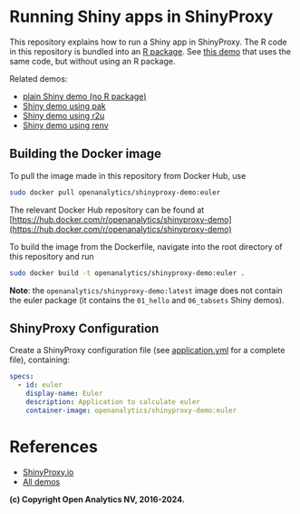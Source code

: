 # Running Shiny apps in ShinyProxy

This repository explains how to run a Shiny app in ShinyProxy. The R code in
this repository is bundled into an [R package](https://r-pkgs.org/).
See [this demo](https://github.com/openanalytics/shinyproxy-demo-minimal) that
uses the same code, but without using an R package.

Related demos:

- [plain Shiny demo (no R package)](https://github.com/openanalytics/shinyproxy-demo-minimal)
- [Shiny demo using pak](https://github.com/openanalytics/shinyproxy-shiny-pak-demo)
- [Shiny demo using r2u](https://github.com/openanalytics/shinyproxy-shiny-r2u-demo)
- [Shiny demo using renv](https://github.com/openanalytics/shinyproxy-shiny-renv-demo)

## Building the Docker image

To pull the image made in this repository from Docker Hub, use

```bash
sudo docker pull openanalytics/shinyproxy-demo:euler
```

The relevant Docker Hub repository can be found at [https://hub.docker.com/r/openanalytics/shinyproxy-demo](https://hub.docker.com/r/openanalytics/shinyproxy-demo)

To build the image from the Dockerfile, navigate into the root directory of this repository and run

```bash
sudo docker build -t openanalytics/shinyproxy-demo:euler .
```

**Note**: the `openanalytics/shinyproxy-demo:latest` image does not contain the
euler package (it contains the `01_hello` and `06_tabsets` Shiny demos).

## ShinyProxy Configuration

Create a ShinyProxy configuration file (see [application.yml](application.yml)
for a complete file), containing:

```yaml
specs:
  - id: euler
    display-name: Euler
    description: Application to calculate euler
    container-image: openanalytics/shinyproxy-demo:euler
```

# References

- [ShinyProxy.io](https://shinyproxy.io/)
- [All demos](https://shinyproxy.io/documentation/demos/)

**(c) Copyright Open Analytics NV, 2016-2024.**
